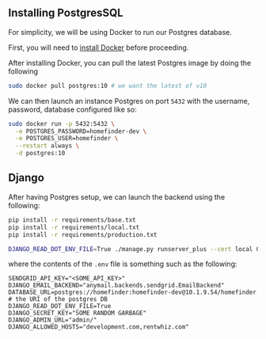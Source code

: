 ## Installing PostgresSQL

For simplicity, we will be using Docker to run our Postgres database.

First, you will need to [install Docker](https://docs.docker.com/install/) before proceeding.

After installing Docker, you can pull the latest Postgres image by doing the following

```bash
sudo docker pull postgres:10 # we want the latest of v10
```

We can then launch an instance Postgres on port `5432` with the username, password, database configured like so:
```bash
sudo docker run -p 5432:5432 \
  -e POSTGRES_PASSWORD=homefinder-dev \
  -e POSTGRES_USER=homefinder \
  --restart always \
  -d postgres:10
```

## Django
After having Postgres setup, we can launch the backend using the following:
```bash
pip install -r requirements/base.txt
pip install -r requirements/local.txt
pip install -r requirements/production.txt

DJANGO_READ_DOT_ENV_FILE=True ./manage.py runserver_plus --cert local 0.0.0.0:8000 --settings=config.settings.local
```
where the contents of the `.env` file is something such as the following:
```env
SENDGRID_API_KEY="<SOME_API_KEY>"
DJANGO_EMAIL_BACKEND="anymail.backends.sendgrid.EmailBackend"
DATABASE_URL=postgres://homefinder:homefinder-dev@10.1.9.54/homefinder # the URI of the postgres DB
DJANGO_READ_DOT_ENV_FILE=True
DJANGO_SECRET_KEY="SOME RANDOM GARBAGE"
DJANGO_ADMIN_URL="admin/"
DJANGO_ALLOWED_HOSTS="development.com,rentwhiz.com"
```

